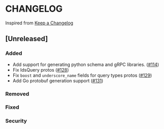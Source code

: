 # CHANGELOG

Inspired from [Keep a Changelog](https://keepachangelog.com/en/1.0.0/)

## [Unreleased]
### Added
- Add support for generating python schema and gRPC libraries. ([#114](https://github.com/opensearch-project/opensearch-protobufs/pull/114))
- Fix IdsQuery protos ([#128](https://github.com/opensearch-project/opensearch-protobufs/pull/128))
- Fix `boost` and `underscore_name` fields for query types protos ([#129](https://github.com/opensearch-project/opensearch-protobufs/pull/129))
- Add Go protobuf generation support ([#131](https://github.com/opensearch-project/opensearch-protobufs/pull/131))

### Removed

### Fixed

### Security
